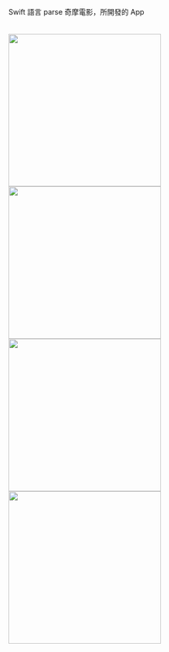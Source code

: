 Swift 語言 parse 奇摩電影，所開發的 App
<br>
<br>
<br>
<img src="https://github.com/a22347328/Kimo-Movie-for-Swift/blob/main/Simulator%20Screen%20Shot%20-%20iPhone%208%20Plus%20-%202022-05-24%20at%2023.46.13.png" width="300"/><img src="https://github.com/a22347328/Kimo-Movie-for-Swift/blob/main/Simulator%20Screen%20Shot%20-%20iPhone%208%20Plus%20-%202022-05-24%20at%2023.46.19.png" width="300"/><img src="https://github.com/a22347328/Kimo-Movie-for-Swift/blob/main/Simulator%20Screen%20Shot%20-%20iPhone%208%20Plus%20-%202022-05-24%20at%2023.47.18.png" width="300"/><img src="https://github.com/a22347328/Kimo-Movie-for-Swift/blob/main/Simulator%20Screen%20Shot%20-%20iPhone%208%20Plus%20-%202022-05-27%20at%2008.08.44.png" width="300"/>

